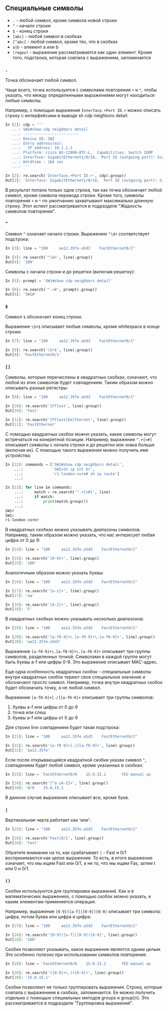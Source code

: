 ## Специальные символы

* ```.``` - любой символ, кроме символа новой строки
* ```^``` - начало строки
* ```$``` - конец строки
* ```[abc]``` - любой символ в скобках
* ```[^abc]``` - любой символ, кроме тех, что в скобках
* ```a|b``` - элемент a или b
* ```(regex)``` - выражение рассматривается как один элемент. Кроме того, подстрока, которая совпала с выражением, запоминается


### ```.```

Точка обозначает любой символ.

Чаще всего, точка используется с символами повторения ```+``` и ```*```, чтобы указать, что между определенными выражениями могут находиться любые символы.

Например, с помощью выражения ```Interface.+Port ID.+``` можно описать строку с интерфейсами в выводе sh cdp neighbors detail:
```python
In [1]: cdp = '''
   ...: SW1#show cdp neighbors detail
   ...: -------------------------
   ...: Device ID: SW2
   ...: Entry address(es):
   ...:   IP address: 10.1.1.2
   ...: Platform: cisco WS-C2960-8TC-L,  Capabilities: Switch IGMP
   ...: Interface: GigabitEthernet1/0/16,  Port ID (outgoing port): GigabitEthernet0/1
   ...: Holdtime : 164 sec
   ...: '''

In [2]: re.search('Interface.+Port ID.+', cdp).group()
Out[2]: 'Interface: GigabitEthernet1/0/16,  Port ID (outgoing port): GigabitEthernet0/1'
```

В результат попала только одна строка, так как точка обозначает любой символ, кроме символа перевода строки.
Кроме того, символы повторения ```+``` и ```*``` по умолчанию захватывают максимально длинную строку.
Этот аспект рассматривается в подразделе "Жадность символов повторения".

### ```^```

Символ ```^``` означает начало строки. Выражению ```^\d+``` соответствует подстрока:
```python
In [3]: line = "100     aa12.35fe.a5d3    FastEthernet0/1"

In [4]: re.search('^\d+', line).group()
Out[4]: '100'
```

Символы с начала строки и до решетки (включая решетку):
```py
In [5]: prompt = 'SW1#show cdp neighbors detail'

In [6]: re.search('^.+#', prompt).group()
Out[6]: 'SW1#'
```

### ```$```

Символ ```$``` обозначает конец строки.

Выражение ```\S+$``` описывает любые символы, кроме whitespace в конце строки:
```python
In [7]: line = "100     aa12.35fe.a5d3    FastEthernet0/1"

In [8]: re.search('\S+$', line).group()
Out[8]: 'FastEthernet0/1'
```

### ```[]```

Символы, которые перечислены в квадратных скобках, означают, что любой из этих символов будет совпадением.
Таким образом можно описывать разные регистры:
```python
In [9]: line = "100     aa12.35fe.a5d3    FastEthernet0/1"

In [10]: re.search('[Ff]ast', line).group()
Out[10]: 'Fast'

In [11]: re.search('[Ff]ast[Ee]thernet', line).group()
Out[11]: 'FastEthernet'

```

С помощью квадратных скобок можно указать, какие символы могут встречаться на конкретной позиции.
Например, выражение ```^.+[>#]``` описывает символы с начала строки и до решетки или знака больше (включая их).
С помощью такого выражения можно получить имя устройства:
```python
In [12]: commands = ['SW1#show cdp neighbors detail',
    ...:             'SW1>sh ip int br',
    ...:             'r1-london-core# sh ip route']
    ...:

In [13]: for line in commands:
    ...:     match = re.search('^.+[>#]', line)
    ...:     if match:
    ...:         print(match.group())
    ...:
SW1#
SW1>
r1-london-core#

```

В квадратных скобках можно указывать диапазоны символов.
Например, таким образом можно указать, что нас интересует любая цифра от 0 до 9:
```py
In [14]: line = "100     aa12.35fe.a5d3    FastEthernet0/1"

In [15]: re.search('[0-9]+', line).group()
Out[15]: '100'

```

Аналогичным образом можно указать буквы:
```py
In [16]: line = "100     aa12.35fe.a5d3    FastEthernet0/1"

In [17]: re.search('[a-z]+', line).group()
Out[17]: 'aa'

In [18]: re.search('[A-Z]+', line).group()
Out[18]: 'F'

```

В квадратных скобках можно указывать несколько диапазонов:
```py
In [19]: line = "100     aa12.35fe.a5d3    FastEthernet0/1"

In [20]: re.search('[a-f0-9]+\.[a-f0-9]+\.[a-f0-9]+', line).group()
Out[20]: 'aa12.35fe.a5d3'

```

Выражение ```[a-f0-9]+\.[a-f0-9]+\.[a-f0-9]+``` описывает три группы символов, разделенных точкой.
Символами в каждой группе могут быть буквы a-f или цифры 0-9.
Это выражение описывает MAC-адрес.

Еще одна особенность квадратных скобок - специальные символы внутри квадратных скобок теряют свое специальное значение и обозначают просто символ.
Например, точка внутри квадратных скобок будет обозначать точку, а не любой символ.

Выражение ```[a-f0-9]+[./][a-f0-9]+``` описывает три группы символов:
1. буквы a-f или цифры от 0 до 9
2. точка или слеш
3. буквы a-f или цифры от 0 до 9

Для строки line совпадением будет такая подстрока:
```py
In [21]: line = "100     aa12.35fe.a5d3    FastEthernet0/1"

In [22]: re.search('[a-f0-9]+[./][a-f0-9]+', line).group()
Out[22]: 'aa12.35fe'

```


Если после открывающейся квадратной скобки указан символ ```^```, совпадением будет любой символ, кроме указанных в скобках:
```python
In [23]: line = 'FastEthernet0/0    15.0.15.1       YES manual up         up'

In [24]: re.search('[^a-zA-Z]+', line).group()
Out[24]: '0/0    15.0.15.1       '

```

В данном случае выражение описывает все, кроме букв.

### ```|```

Вертикальная черта работает как 'или':
```python
In [25]: line = "100     aa12.35fe.a5d3    FastEthernet0/1"

In [26]: re.search('Fast|0/1', line).group()
Out[26]: 'Fast'
```

Обратите внимание на то, как срабатывает ```|``` - Fast и 0/1 воспринимаются как целое выражение.
То есть, в итоге выражение означает, что мы ищем Fast или 0/1, а не то, что мы ищем  Fas, затем t или 0 и 0/1.


### ```()```

Скобки используются для группировки выражений.
Как и в математических выражениях, с помощью скобок можно указать, к каким элементам применяется операция.

Например, выражение ```[0-9]([a-f]|[0-9])[0-9]``` описывает три символа: цифра, потом буква или цифра и цифра:
```python
In [27]: line = "100     aa12.35fe.a5d3    FastEthernet0/1"

In [28]: re.search('[0-9]([a-f]|[0-9])[0-9]', line).group()
Out[28]: '100'

```

Скобки позволяют указывать, какое выражение является одним целым.
Это особенно полезно при использовании символов повторения:
```py
In [29]: line = 'FastEthernet0/0    15.0.15.1       YES manual up         up'

In [30]: re.search('([0-9]+\.)+[0-9]+', line).group()
Out[30]: '15.0.15.1'
```


Скобки позволяют не только группировать выражения.
Строка, которые совпала с выражением в скобках, запоминается.
Ее можно получить отдельно с помощью специальных методов groups и group(n).
Это рассматривается в подразделе "Группировка выражений".


